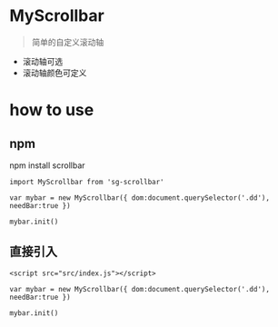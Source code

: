 # MyScrollbar

> 简单的自定义滚动轴
* 滚动轴可选
* 滚动轴颜色可定义


# how to use

## npm
npm install scrollbar

`import MyScrollbar from 'sg-scrollbar'`

`var mybar = new MyScrollbar({
    dom:document.querySelector('.dd'),
    needBar:true
})
`

`mybar.init()
`
## 直接引入
`<script src="src/index.js"></script>`

`var mybar = new MyScrollbar({
    dom:document.querySelector('.dd'),
    needBar:true
})
`

`mybar.init()
`